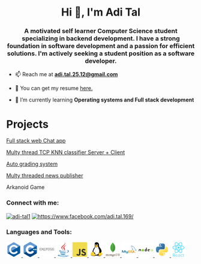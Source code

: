 <h1 align="center">Hi 👋, I'm Adi Tal</h1>
<h3 align="center">A motivated self learner Computer Science student specializing in backend 
development. I have a strong foundation in software development and a passion for 
efficient solutions. I'm actively seeking a student position as a software developer.</h3>

- 📫 Reach me at **adi.tal.25.12@gmail.com**

- 📄 You can get my resume [here.](https://drive.google.com/file/d/1eLj3_NmnGdpqZ6ohGxpy-a8N9kRRb4F0/view?usp=sharing)

- 🌱 I’m currently learning **Operating systems and Full stack development**


# Projects
 [Full stack web Chat app](https://github.com/adital2512/ADE-Chat)
 
 [Multy thread TCP KNN classifier Server + Client](https://github.com/adital2512/KNN-machineLearning-Classifier)
 
 [Auto grading system](https://github.com/adital2512/os2-grading-system)
 
 [Multy threaded news publisher](https://github.com/adital2512/Multi-Threaded-News-Publisher)

 Arkanoid Game
 
 

<h3 align="left">Connect with me:</h3>
<p align="left">
<a href="https://linkedin.com/in/adi-tal1" target="blank"><img align="center" src="https://raw.githubusercontent.com/rahuldkjain/github-profile-readme-generator/master/src/images/icons/Social/linked-in-alt.svg" alt="adi-tal1" height="30" width="40" /></a>
<a href="https://fb.com/https://www.facebook.com/adi.tal.169/" target="blank"><img align="center" src="https://raw.githubusercontent.com/rahuldkjain/github-profile-readme-generator/master/src/images/icons/Social/facebook.svg" alt="https://www.facebook.com/adi.tal.169/" height="30" width="40" /></a>
</p>

<h3 align="left">Languages and Tools:</h3>
<p align="left">
   <a href="https://www.cprogramming.com/" target="_blank" rel="noreferrer"> <img src="https://raw.githubusercontent.com/devicons/devicon/master/icons/c/c-original.svg" alt="c" width="40" height="40"/> </a> 
  <a href="https://www.w3schools.com/cpp/" target="_blank" rel="noreferrer"> <img src="https://raw.githubusercontent.com/devicons/devicon/master/icons/cplusplus/cplusplus-original.svg" alt="cplusplus" width="40" height="40"/> </a> <a href="https://expressjs.com" target="_blank" rel="noreferrer"> <img src="https://raw.githubusercontent.com/devicons/devicon/master/icons/express/express-original-wordmark.svg" alt="express" width="40" height="40"/> </a> <a href="https://www.java.com" target="_blank" rel="noreferrer"> <img src="https://raw.githubusercontent.com/devicons/devicon/master/icons/java/java-original.svg" alt="java" width="40" height="40"/> </a> <a href="https://developer.mozilla.org/en-US/docs/Web/JavaScript" target="_blank" rel="noreferrer"> <img src="https://raw.githubusercontent.com/devicons/devicon/master/icons/javascript/javascript-original.svg" alt="javascript" width="40" height="40"/> </a> <a href="https://www.linux.org/" target="_blank" rel="noreferrer"> <img src="https://raw.githubusercontent.com/devicons/devicon/master/icons/linux/linux-original.svg" alt="linux" width="40" height="40"/> </a> <a href="https://www.mongodb.com/" target="_blank" rel="noreferrer"> <img src="https://raw.githubusercontent.com/devicons/devicon/master/icons/mongodb/mongodb-original-wordmark.svg" alt="mongodb" width="40" height="40"/> </a> <a href="https://www.mysql.com/" target="_blank" rel="noreferrer"> <img src="https://raw.githubusercontent.com/devicons/devicon/master/icons/mysql/mysql-original-wordmark.svg" alt="mysql" width="40" height="40"/> </a> <a href="https://nodejs.org" target="_blank" rel="noreferrer"> <img src="https://raw.githubusercontent.com/devicons/devicon/master/icons/nodejs/nodejs-original-wordmark.svg" alt="nodejs" width="40" height="40"/> </a> <a href="https://www.python.org" target="_blank" rel="noreferrer"> <img src="https://raw.githubusercontent.com/devicons/devicon/master/icons/python/python-original.svg" alt="python" width="40" height="40"/> </a> <a href="https://reactjs.org/" target="_blank" rel="noreferrer"> <img src="https://raw.githubusercontent.com/devicons/devicon/master/icons/react/react-original-wordmark.svg" alt="react" width="40" height="40"/> </a> </p>
